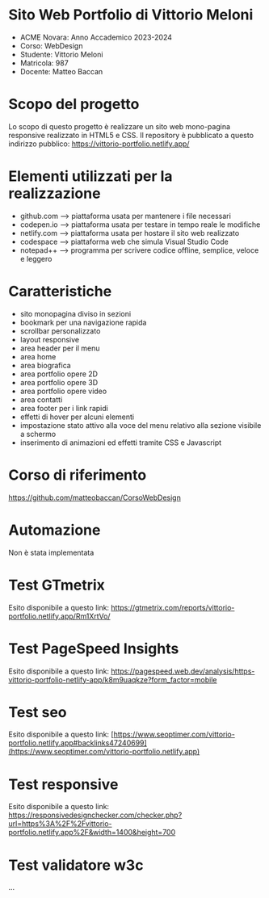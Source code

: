 # Sito Web Portfolio di Vittorio Meloni
- ACME Novara: Anno Accademico 2023-2024
- Corso: WebDesign
- Studente: Vittorio Meloni
- Matricola: 987
- Docente: Matteo Baccan

# Scopo del progetto
Lo scopo di questo progetto è realizzare un sito web mono-pagina responsive realizzato in HTML5 e CSS.
Il repository è pubblicato a questo indirizzo pubblico: https://vittorio-portfolio.netlify.app/

# Elementi utilizzati per la realizzazione
- github.com    --> piattaforma usata per mantenere i file necessari
- codepen.io    --> piattaforma usata per testare in tempo reale le modifiche
- netlify.com   --> piattaforma usata per hostare il sito web realizzato
- codespace     --> piattaforma web che simula Visual Studio Code
- notepad++     --> programma per scrivere codice offline, semplice, veloce e leggero

# Caratteristiche
- sito monopagina diviso in sezioni
- bookmark per una navigazione rapida
- scrollbar personalizzato
- layout responsive
- area header per il menu
- area home
- area biografica
- area portfolio opere 2D
- area portfolio opere 3D
- area portfolio opere video
- area contatti
- area footer per i link rapidi
- effetti di hover per alcuni elementi
- impostazione stato attivo alla voce del menu relativo alla sezione visibile a schermo
- inserimento di animazioni ed effetti tramite CSS e Javascript

# Corso di riferimento
https://github.com/matteobaccan/CorsoWebDesign

# Automazione
Non è stata implementata

# Test GTmetrix
Esito disponibile a questo link: 
https://gtmetrix.com/reports/vittorio-portfolio.netlify.app/Rm1XrtVo/

# Test PageSpeed Insights
Esito disponibile a questo link:
https://pagespeed.web.dev/analysis/https-vittorio-portfolio-netlify-app/k8m9uaqkze?form_factor=mobile

# Test seo
Esito disponibile a questo link:
[https://www.seoptimer.com/vittorio-portfolio.netlify.app#backlinks47240699](https://www.seoptimer.com/vittorio-portfolio.netlify.app)

# Test responsive
Esito disponibile a questo link:
https://responsivedesignchecker.com/checker.php?url=https%3A%2F%2Fvittorio-portfolio.netlify.app%2F&width=1400&height=700

# Test validatore w3c
...
